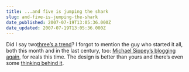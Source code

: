 ```yaml
---
title: ...and five is jumping the shark
slug: and-five-is-jumping-the-shark
date_published: 2007-07-19T13:05:36.000Z
date_updated: 2007-07-19T13:05:36.000Z
---
```


Did I say two[three’s a trend](http://www.dashes.com/anil/2007/07/twos-a-trend-links-are-back.html)? I forgot to mention the guy who started it all, both this month and in the last century, too: [Michael Sippey’s blogging again](http://sippey.typepad.com/unfiltered/), for reals this time. The design is better than yours and there’s even some [thinking behind it](http://sippey.typepad.com/unfiltered/2007/07/creative-destru.html).
